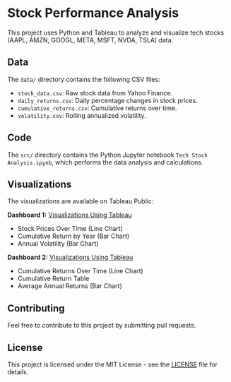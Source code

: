# Stock Performance Analysis

This project uses Python and Tableau to analyze and visualize tech stocks (AAPL, AMZN, GOOGL, META, MSFT, NVDA, TSLA) data.

## Data

The `data/` directory contains the following CSV files:

* `stock_data.csv`: Raw stock data from Yahoo Finance.
* `daily_returns.csv`: Daily percentage changes in stock prices.
* `cumulative_returns.csv`: Cumulative returns over time.
* `volatility.csv`: Rolling annualized volatility.

## Code

The `src/` directory contains the Python Jupyter notebook `Tech Stock Analysis.ipynb`, which performs the data analysis and calculations.

## Visualizations

The visualizations are available on Tableau Public:

**Dashboard 1:** [Visualizations Using Tableau](https://public.tableau.com/app/profile/john.lazarus/viz/StockMarketTrends_17402629786650/Dashboard1)

* Stock Prices Over Time (Line Chart)
* Cumulative Return by Year (Bar Chart)
* Annual Volatility (Bar Chart)

**Dashboard 2:** [Visualizations Using Tableau](https://public.tableau.com/app/profile/john.lazarus/viz/StockMarketTrends_17402629786650/Dashboard2)

* Cumulative Returns Over Time (Line Chart)
* Cumulative Return Table
* Average Annual Returns (Bar Chart)

## Contributing

Feel free to contribute to this project by submitting pull requests.

## License

This project is licensed under the MIT License - see the [LICENSE](LICENSE) file for details.
